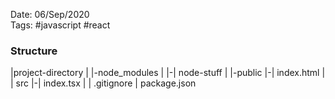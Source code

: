 Date: 06/Sep/2020  
Tags: #javascript #react

### Structure

|project-directory
|
|-node_modules
|
|-| node-stuff
|
|-public
|-| index.html
|
| src
|-| index.tsx
|
| .gitignore
| package.json
